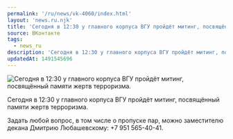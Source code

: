 ```yaml
---
permalink: '/ru/news/vk-4060/index.html'
layout: 'news.ru.njk'
title: 'Сегодня в 12:30 у главного корпуса ВГУ пройдёт митинг, посвящённый памяти жертв терроризма'
source: ВКонтакте
tags:
  - news_ru
description: 'Сегодня в 12:30 у главного корпуса ВГУ пройдёт митинг, посвящённый памяти жертв терроризма.'
updatedAt: 1491545696
---
```

![Сегодня в 12:30 у главного корпуса ВГУ пройдёт митинг, посвящённый памяти жертв терроризма.](https://sun9-58.userapi.com/impf/JHgzmhBq6XajgEyYknZN3dEzRiuaBoemrQLIRg/NeYgHcKgc4M.jpg?size=1280x854&quality=96&sign=4cfc8c1dccbb7c09f201bd831d1341e5&c_uniq_tag=dEjTy7pnWMEvged9F950mIJzA5TDens32SReqWjcpNc&type=album)

Сегодня в 12:30 у главного корпуса ВГУ пройдёт митинг, посвящённый памяти жертв терроризма.

Задать любой вопрос, в том числе о пропуске пар, можно заместителю декана Дмитрию Любашевскому: +7 951 565-40-41.
